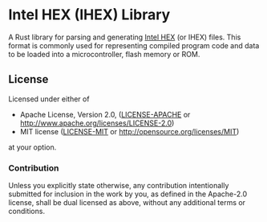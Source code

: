 Intel HEX (IHEX) Library
========================

A Rust library for parsing and generating [Intel HEX](https://en.wikipedia.org/wiki/Intel_HEX)
(or IHEX) files. This format is commonly used for representing compiled program code
and data to be loaded into a microcontroller, flash memory or ROM.

## License

Licensed under either of

 * Apache License, Version 2.0, ([LICENSE-APACHE](LICENSE-APACHE) or http://www.apache.org/licenses/LICENSE-2.0)
 * MIT license ([LICENSE-MIT](LICENSE-MIT) or http://opensource.org/licenses/MIT)

at your option.

### Contribution

Unless you explicitly state otherwise, any contribution intentionally submitted for inclusion in
the work by you, as defined in the Apache-2.0 license, shall be dual licensed as above, without any
additional terms or conditions.
